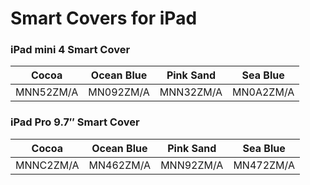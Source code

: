 # Smart Covers for iPad

### iPad mini 4 Smart Cover

| Cocoa | Ocean Blue | Pink Sand | Sea Blue |
|-----|-----|-----|-----|
| MNN52ZM/A | MN092ZM/A | MNN32ZM/A | MN0A2ZM/A |

### iPad Pro 9.7″ Smart Cover

| Cocoa | Ocean Blue | Pink Sand | Sea Blue |
|-----|-----|-----|-----|
| MNNC2ZM/A | MN462ZM/A | MNN92ZM/A | MN472ZM/A |

